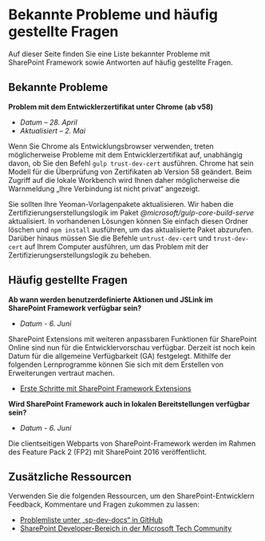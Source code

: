 # <a name="known-issues-and-frequently-asked-questions"></a>Bekannte Probleme und häufig gestellte Fragen

Auf dieser Seite finden Sie eine Liste bekannter Probleme mit SharePoint Framework sowie Antworten auf häufig gestellte Fragen. 

## <a name="known-issues"></a>Bekannte Probleme

**Problem mit dem Entwicklerzertifikat unter Chrome (ab v58)**

- *Datum – 28. April*
- *Aktualisiert – 2. Mai*

Wenn Sie Chrome als Entwicklungsbrowser verwenden, treten möglicherweise Probleme mit dem Entwicklerzertifikat auf, unabhängig davon, ob Sie den Befehl `gulp trust-dev-cert` ausführen. Chrome hat sein Modell für die Überprüfung von Zertifikaten ab Version 58 geändert. Beim Zugriff auf die lokale Workbench wird Ihnen daher möglicherweise die Warnmeldung „Ihre Verbindung ist nicht privat“ angezeigt.

Sie sollten Ihre Yeoman-Vorlagenpakete aktualisieren. Wir haben die Zertifizierungserstellungslogik im Paket *@microsoft/gulp-core-build-serve* aktualisiert. In vorhandenen Lösungen können Sie einfach diesen Ordner löschen und `npm install` ausführen, um das aktualisierte Paket abzurufen. Darüber hinaus müssen Sie die Befehle `untrust-dev-cert` und `trust-dev-cert` auf Ihrem Computer ausführen, um das Problem mit der Zertifizierungserstellungslogik zu beheben. 

## <a name="frequently-asked-questions"></a>Häufig gestellte Fragen

**Ab wann werden benutzerdefinierte Aktionen und JSLink im SharePoint Framework verfügbar sein?**

- *Datum - 6. Juni*

SharePoint Extensions mit weiteren anpassbaren Funktionen für SharePoint Online sind nun für die Entwicklervorschau verfügbar. Derzeit ist noch kein Datum für die allgemeine Verfügbarkeit (GA) festgelegt. Mithilfe der folgenden Lernprogramme können Sie sich mit dem Erstellen von Erweiterungen vertraut machen.

* [Erste Schritte mit SharePoint Framework Extensions](http://aka.ms/spfx-extensions)

**Wird SharePoint Framework auch in lokalen Bereitstellungen verfügbar sein?**

- *Datum - 6. Juni*

Die clientseitigen Webparts von SharePoint-Framework werden im Rahmen des Feature Pack 2 (FP2) mit SharePoint 2016 veröffentlicht. 

## <a name="additional-resources"></a>Zusätzliche Ressourcen
Verwenden Sie die folgenden Ressourcen, um den SharePoint-Entwicklern Feedback, Kommentare und Fragen zukommen zu lassen: 

* [Problemliste unter „sp-dev-docs“ in GitHub](https://github.com/SharePoint/sp-dev-docs/issues)
* [SharePoint Developer-Bereich in der Microsoft Tech Community](https://aka.ms/sppnp-community)

